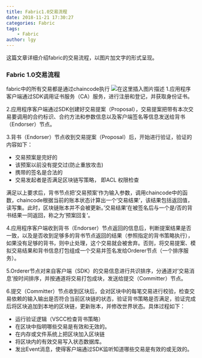 ```yaml
---
title: Fabric1.0交易流程
date: 2018-11-21 17:30:27
categories: Fabric 
tags:
    - Fabric
author: lgy
---
```



这篇文章详细介绍fabric的交易流程，以图片加文字的形式呈现。
<!-- more -->

### Fabric 1.0交易流程
fabric中的所有交易都是通过chaincode执行
![在这里插入图片描述](https://https://learnblockchain.cn/images/transaction_process.png)
1.应用程序客户端通过SDK调用证书服务（CA）服务，进行注册和登记，并获取身份证书。

2.应用程序客户端通过SDK创建好交易提案（Proposal），交易提案把带有本次交易要调用的合约标识、合约方法和参数信息以及客户端签名等信息发送给背书（Endorser）节点。

3.背书（Endorser）节点收到交易提案（Proposal）后，开始进行验证，验证的内容如下：
 - 交易预案是完好的 
 - 该预案以前没有提交过(防止重放攻击) 
 - 携带的签名是合法的 
 - 交易发起者是否满足区块链写策略， 即ACL 权限检查

满足以上要求后，背书节点把’交易预案’作为输入参数，调用chaincode中的函数，chaincode根据当前的账本状态计算出一个’交易结果’，该结果包括返回值，读写集。此时，区块链账本并不会被更新。’交易结果’在被签名后与一个是/否的背书结果一同返回，称之为’预案回复’。

4.应用程序客户端收到背书（Endorser）节点返回的信息后，判断提案结果是否一致，以及是否收到足够多的背书节点返回的结果（参照指定的背书策略执行），如果没有足够的背书，则中止处理，这个交易就会被舍弃。否则，将交易提案、模拟交易结果和背书信息打包组成一个交易并签名发给Orderer节点（一个排序服务）。

5.Orderer节点对来自客户端（SDK）的交易信息进行共识排序，分通道对’交易消息’按时间排序，并按通道将交易打包成块，发送给提交（Committer）节点。

6.提交（Committer）节点收到区块后，会对区块中的每笔交易进行校验，检查交易依赖的输入输出是否符合当前区块链的状态，验证背书策略是否满足，验证完成后将区块追加到本地的区块链，更新账本，并修改世界状态。具体过程如下：
 - 运行验证逻辑（VSCC检查背书策略）
 -   在区块中指明哪些交易是有效和无效的。 
 - 在内存或文件系统上把区块加入区块链
 - 将区块内的有效交易写入状态数据库。 
 - 发出Event消息，使得客户端通过SDK监听知道哪些交易是有效的或无效的。

